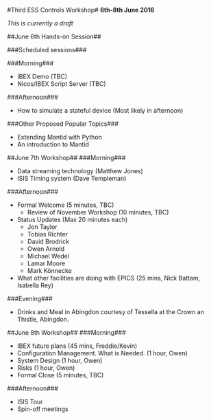 #Third ESS Controls Workshop#
**6th-8th June 2016**

*This is currently a draft*

##June 6th Hands-on Session##

###Scheduled sessions###

###Morning###
* IBEX Demo (TBC)
* Nicos/IBEX Script Server (TBC)

###Afternoon###
* How to simulate a stateful device (Most likely in afternoon)

###Other Proposed Popular Topics###

* Extending Mantid with Python
* An introduction to Mantid

##June 7th Workshop##
###Morning###

* Data streaming technology (Matthew Jones)
* ISIS Timing system (Dave Templeman)

###Afternoon###
* Formal Welcome (5 minutes, TBC)
  * Review of November Workshop (10 minutes, TBC)
* Status Updates (Max 20 minutes each)
  * Jon Taylor
  * Tobias Richter 
  * David Brodrick 
  * Owen Arnold 
  * Michael Wedel
  * Lamar Moore
  * Mark Könnecke 
* What other facilities are doing with EPICS (25 mins, Nick Battam, Isabella Rey)

###Evening###

* Drinks and Meal in Abingdon courtesy of Tessella at the Crown an Thistle, Abingdon.

##June 8th Workshop##
###Morning###

* IBEX future plans (45 mins, Freddie/Kevin)
* Configuration Management. What is Needed. (1 hour, Owen)
* System Design (1 hour, Owen)
* Risks (1 hour, Owen)
* Formal Close (5 minutes, TBC)

###Afternoon###

* ISIS Tour
* Spin-off meetings
